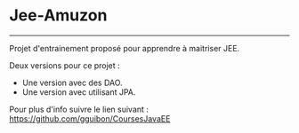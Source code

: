 # Jee-Amuzon
-----

Projet d'entrainement proposé pour apprendre à maitriser JEE.

Deux versions pour ce projet : 

  - Une version avec des DAO.
  - Une version avec utilisant JPA.
  
Pour plus d'info suivre le lien suivant :
https://github.com/gguibon/CoursesJavaEE
